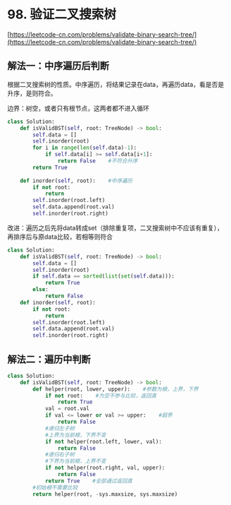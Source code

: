 # 98. 验证二叉搜索树

[https://leetcode-cn.com/problems/validate-binary-search-tree/](https://leetcode-cn.com/problems/validate-binary-search-tree/)

## 解法一：中序遍历后判断

根据二叉搜索树的性质。中序遍历，将结果记录在data，再遍历data，看是否是升序，是则符合。

边界：树空，或者只有根节点，这两者都不进入循环

```python
class Solution:
    def isValidBST(self, root: TreeNode) -> bool:
        self.data = []
        self.inorder(root)
        for i in range(len(self.data)-1):
            if self.data[i] >= self.data[i+1]:
                return False    #不符合升序
        return True
    
    def inorder(self, root):    #中序遍历
        if not root:
            return
        self.inorder(root.left)
        self.data.append(root.val)
        self.inorder(root.right)
```

改进：遍历之后先将data转成set（排除重复项，二叉搜索树中不应该有重复），再排序后与原data比较，若相等则符合

```python
class Solution:
    def isValidBST(self, root: TreeNode) -> bool:
        self.data = []
        self.inorder(root)
        if self.data == sorted(list(set(self.data))):
            return True
        else:
            return False
    def inorder(self, root):
        if not root:
            return
        self.inorder(root.left)
        self.data.append(root.val)
        self.inorder(root.right)
```

## 解法二：遍历中判断

```python
class Solution:
    def isValidBST(self, root: TreeNode) -> bool:
        def helper(root, lower, upper):    #参数为根，上界，下界
            if not root:    #为空不参与比较，返回真
                return True
            val = root.val
            if val <= lower or val >= upper:    #超界
                return False
            #递归左子树
            #上界为当前根，下界不变
            if not helper(root.left, lower, val):    
                return False
            #递归右子树
            #下界为当前根，上界不变
            if not helper(root.right, val, upper):                
                return False
            return True    #全部通过返回真
        #初始根不需要比较
        return helper(root, -sys.maxsize, sys.maxsize)
```

